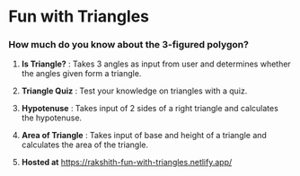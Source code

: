 # Fun with Triangles

### How much do you know about the 3-figured polygon?

1. **Is Triangle?** : Takes 3 angles as input from user and determines whether the angles given form a triangle.

2. **Triangle Quiz** : Test your knowledge on triangles with a quiz.

3. **Hypotenuse** : Takes input of 2 sides of a right triangle and calculates the hypotenuse.

4. **Area of Triangle** : Takes input of base and height of a triangle and calculates the area of the triangle.

5. **Hosted at** https://rakshith-fun-with-triangles.netlify.app/
